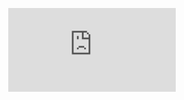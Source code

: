 <div align="center">
  <figure>
    <embed src="https://wakatime.com/share/@Zinaro/a19ec505-977a-48da-a25a-dd13a9c12f4c.svg">
  </figure>
</div>
